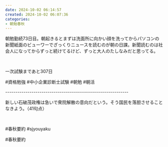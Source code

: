 ```yaml
---
date: 2024-10-02 06:14:57
created: 2024-10-02 06:07:36
categories:
- 朝勉春秋
---
```


朝勉勤続73日目。朝起きるとまずは洗面所に向かい顔を洗ってからパソコンの新聞紙面のビューワーでざっくりニュースを読むのが朝の日課。新聞読むのは社会人になってからずっと続けてるけど、ずっと大人のたしなみだと思ってる。

<br>

一次試験まであと307日

#資格勉強 #中小企業診断士試験 #朝勉 #朝活

\-------------------------------------------------------------

新しい石破茂政権は急いで衆院解散の意向だという。そう国民を落胆させることなきよう。（41句点）

<br>

#春秋要約 #sjyouyaku

#春秋要約